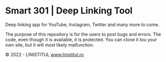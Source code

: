 # Smart 301 | Deep Linking Tool
Deep linking app for YouTube, Instagram, Twitter and many more to come.

The purpose of this repository is for the users to post bugs and errors. The code, even though it is available, it is protected. You can clone it tou your own site, but it will most likely malfunction.

© 2022 - LINISTITUL www.linistitul.ro